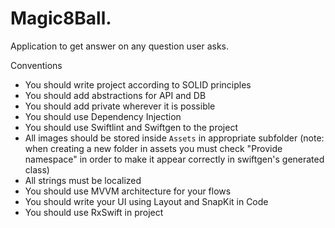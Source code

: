 # Magic8Ball.
Application to get answer on any question user asks.

Conventions
- You should write project according to SOLID principles
- You should add abstractions for API and DB
- You should add private wherever it is possible
- You should use Dependency Injection
- You should use Swiftlint and Swiftgen to the project
- All images should be stored inside `Assets` in appropriate subfolder (note: when creating a new folder in assets you must check "Provide namespace" in order to make it appear correctly in swiftgen's generated class)
- All strings must be localized
- You should use MVVM architecture for your flows
- You should write your UI using Layout and SnapKit in Code
- You should use RxSwift in project
